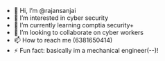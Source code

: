 - 👋 Hi, I’m @rajansanjai
- 👀 I’m interested in cyber security
- 🌱 I’m currently learning comptia security+
- 💞️ I’m looking to collaborate on cyber workers
- 📫 How to reach me (6381650414)
- ⚡ Fun fact: basically im a mechanical engineer(--)!

<!---
rajansanjai/rajansanjai is a ✨ special ✨ repository because its `README.md` (this file) appears on your GitHub profile.
You can click the Preview link to take a look at your changes.
--->
